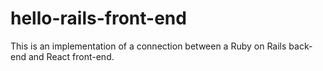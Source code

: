 # hello-rails-front-end
This is an implementation of a connection between a Ruby on Rails back-end and React front-end.
